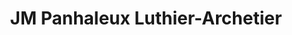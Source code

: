 ---
title: "JM Panhaleux Luthier-Archetier"
url: /lille/jm-panhaleux-luthier-archetier/
shop: Instrumente
---
